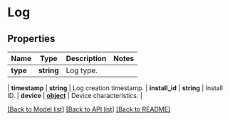# Log

## Properties
Name | Type | Description | Notes
------------ | ------------- | ------------- | -------------
**type** | **string** | Log type.
 | 
**timestamp** | **string** | Log creation timestamp.
 | 
**install_id** | **string** | Install ID.
 | 
**device** | [**object**](.md) | Device characteristics. | 

[[Back to Model list]](../README.md#documentation-for-models) [[Back to API list]](../README.md#documentation-for-api-endpoints) [[Back to README]](../README.md)

